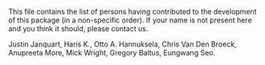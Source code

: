This file contains the list of persons having contributed to the development of this package (in a non-specific order). If your name is not present here and you think it should, please contact us. 

Justin Janquart, Haris K., Otto A. Hannuksela, Chris Van Den Broeck, Anupreeta More, Mick Wright, Gregory Baltus, Eungwang Seo.